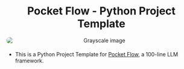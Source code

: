 <h1 align="center">Pocket Flow - Python Project Template</h1>

<p align="center">
  <img 
    src="https://picsum.photos/600/300?grayscale" 
    alt="Grayscale image"
    style="border-radius: 10px; display: block; margin: 0 auto 20px auto;" 
  />
</p>
    
- This is a Python Project Template for [Pocket Flow](https://github.com/The-Pocket/PocketFlow), a 100-line LLM framework.
